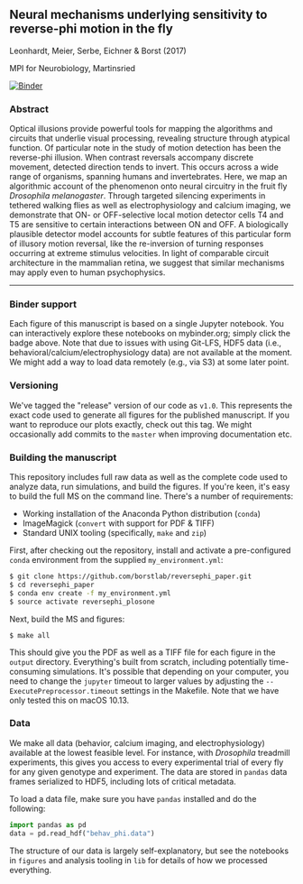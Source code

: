 ## Neural mechanisms underlying sensitivity to reverse-phi motion in the fly

Leonhardt, Meier, Serbe, Eichner & Borst (2017)

MPI for Neurobiology, Martinsried

[![Binder](https://mybinder.org/badge.svg)](https://mybinder.org/v2/gh/borstlab/reversephi_paper/master)

### Abstract

Optical illusions provide powerful tools for mapping the algorithms and circuits that underlie visual processing, revealing structure through atypical function. Of particular note in the study of motion detection has been the reverse-phi illusion. When contrast reversals accompany discrete movement, detected direction tends to invert. This occurs across a wide range of organisms, spanning humans and invertebrates. Here, we map an algorithmic account of the phenomenon onto neural circuitry in the fruit fly *Drosophila melanogaster*. Through targeted silencing experiments in tethered walking flies as well as electrophysiology and calcium imaging, we demonstrate that ON- or OFF-selective local motion detector cells T4 and T5 are sensitive to certain interactions between ON and OFF. A biologically plausible detector model accounts for subtle features of this particular form of illusory motion reversal, like the re-inversion of turning responses occurring at extreme stimulus velocities. In light of comparable circuit architecture in the mammalian retina, we suggest that similar mechanisms may apply even to human psychophysics.

---

### Binder support

Each figure of this manuscript is based on a single Jupyter notebook. You can interactively explore these notebooks on mybinder.org; simply click the badge above. Note that due to issues with using Git-LFS, HDF5 data (i.e., behavioral/calcium/electrophysiology data) are not available at the moment. We might add a way to load data remotely (e.g., via S3) at some later point.

### Versioning

We've tagged the "release" version of our code as `v1.0`. This represents the exact code used to generate all figures for the published manuscript. If you want to reproduce our plots exactly, check out this tag. We might occasionally add commits to the `master` when improving documentation etc.

### Building the manuscript

This repository includes full raw data as well as the complete code used to analyze data, run simulations, and build the figures. If you're keen, it's easy to build the full MS on the command line. There's a number of requirements:

* Working installation of the Anaconda Python distribution (`conda`)
* ImageMagick (`convert` with support for PDF & TIFF)
* Standard UNIX tooling (specifically, `make` and `zip`)

First, after checking out the repository, install and activate a pre-configured `conda` environment from the supplied `my_environment.yml`:

```bash
$ git clone https://github.com/borstlab/reversephi_paper.git
$ cd reversephi_paper
$ conda env create -f my_environment.yml
$ source activate reversephi_plosone
```

Next, build the MS and figures:

```
$ make all
```

This should give you the PDF as well as a TIFF file for each figure in the `output` directory. Everything's built from scratch, including potentially time-consuming simulations. It's possible that depending on your computer, you need to change the `jupyter` timeout to larger values by adjusting the `--ExecutePreprocessor.timeout` settings in the Makefile. Note that we have only tested this on macOS 10.13.

### Data

We make all data (behavior, calcium imaging, and electrophysiology) available at the lowest feasible level. For instance, with *Drosophila* treadmill experiments, this gives you access to every experimental trial of every fly for any given genotype and experiment. The data are stored in `pandas` data frames serialized to HDF5, including lots of critical metadata.

To load a data file, make sure you have `pandas` installed and do the following:

```python
import pandas as pd
data = pd.read_hdf("behav_phi.data")
```

The structure of our data is largely self-explanatory, but see the notebooks in `figures` and analysis tooling in `lib` for details of how we processed everything.
